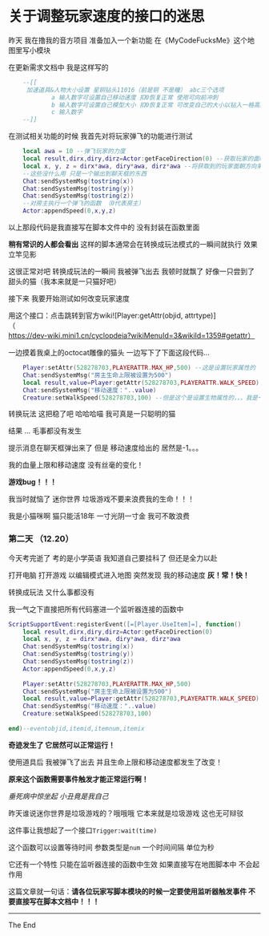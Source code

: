 # 关于调整玩家速度的接口的迷思

昨天 我在撸我的音方项目 准备加入一个新功能 在《MyCodeFucksMe》这个地图里写小模块

在更新需求文档中 我是这样写的

```lua
    --[[
     加速道具&人物大小设置 星铜钻头11016（前是铜 不是瞳） abc三个选项
            a 输入数字可设置自己移动速度 扣0恢复正常 使用可向前冲刺
            b 输入数字可设置自己模型大小 扣0恢复正常 可改变自己的大小以钻入一格高的地方
            c 输入数字
    --]]
```

在测试相关功能的时候 我首先对将玩家弹飞的功能进行测试

```lua
    local awa = 10 --弹飞玩家的力度
    local result,dirx,diry,dirz=Actor:getFaceDirection(0) --获取玩家的面朝方向
    local x, y, z = dirx*awa, diry*awa, dirz*awa --将获取到的玩家面朝方向乘上力度
    --这些没什么用 只是一个输出到聊天框的东西
    Chat:sendSystemMsg(tostring(x))
    Chat:sendSystemMsg(tostring(y))
    Chat:sendSystemMsg(tostring(z))
    --对房主执行一个弹飞的函数 （0代表房主）
    Actor:appendSpeed(0,x,y,z)
```

以上那段代码是我直接写在脚本文件中的 没有封装在函数里面

**稍有常识的人都会看出** 这样的脚本通常会在转换成玩法模式的一瞬间就执行 效果立竿见影

这很正常对吧 转换成玩法的一瞬间 我被弹飞出去 我顿时就飘了 好像一只尝到了甜头的猫（我本来就是一只猫好吧）

接下来 我要开始测试如何改变玩家速度

用这个接口：点击跳转到官方wiki![Player:getAttr(objid, attrtype)]（https://dev-wiki.mini1.cn/cyclopdeia?wikiMenuId=3&wikiId=1359#getattr）

一边摸着我桌上的octocat雕像的猫头 一边写下了下面这段代码...


```lua
    Player:setAttr(528278703,PLAYERATTR.MAX_HP,500) --这是设置玩家属性的
    Chat:sendSystemMsg("房主生命上限被设置为500")
    local result,value=Player:getAttr(528278703,PLAYERATTR.WALK_SPEED) --这也是获取玩家属性的
    Chat:sendSystemMsg("移动速度："..value)
    Creature:setWalkSpeed(528278703,100) --但是这个是设置生物属性的，，，我是一只猫 那也是生物吧
```

转换玩法 这把稳了吧 哈哈哈喵 我可真是一只聪明的猫

结果 ... 毛事都没有发生

提示消息在聊天框弹出来了 但是 移动速度给出的 居然是-1。。。

我的血量上限和移动速度 没有丝毫的变化！

**游戏bug！！！**

我当时就恼了 迷你世界 垃圾游戏不要来浪费我的生命！！！

我是小猫咪啊 猫只能活18年 一寸光阴一寸金 我可不敢浪费

### 第二天 （12.20）

今天考完逝了 考的是小学英语 我知道自己要挂科了 但还是全力以赴

打开电脑 打开游戏 以编辑模式进入地图 突然发现 我的移动速度 **灰！常！快！**

转换成玩法 又什么事都没有

我一气之下直接把所有代码塞进一个监听器连接的函数中

```lua
ScriptSupportEvent:registerEvent([=[Player.UseItem]=], function()
    local result,dirx,diry,dirz=Actor:getFaceDirection(0)
    local x, y, z = dirx*awa, diry*awa, dirz*awa
    Chat:sendSystemMsg(tostring(x))
    Chat:sendSystemMsg(tostring(y))
    Chat:sendSystemMsg(tostring(z))
    Actor:appendSpeed(0,x,y,z)
    
    Player:setAttr(528278703,PLAYERATTR.MAX_HP,500)
    Chat:sendSystemMsg("房主生命上限被设置为500")
    local result,value=Player:getAttr(528278703,PLAYERATTR.WALK_SPEED)
    Chat:sendSystemMsg("移动速度："..value)
    Creature:setWalkSpeed(528278703,100)
    
end)--eventobjid,itemid,itemnum,itemix
```

**奇迹发生了 它居然可以正常运行！**

使用道具后 我被弹飞了出去 并且生命上限和移动速度都发生了改变！

**原来这个函数需要事件触发才能正常运行啊！**

*垂死病中惊坐起 小丑竟是我自己*

昨天谁说迷你世界是垃圾游戏的？哦哦哦 它本来就是垃圾游戏 这也无可辩驳

这件事让我想起了一个接口`Trigger:wait(time)`

这个函数可以设置等待时间 参数类型是`num` 一个时间间隔 单位为秒

它还有一个特性 只能在监听器连接的函数中生效 如果直接写在地图脚本中 不会起作用

这篇文章就一句话：**请各位玩家写脚本模块的时候一定要使用监听器触发事件 不要直接写在脚本文档中！！！**

---

The End
